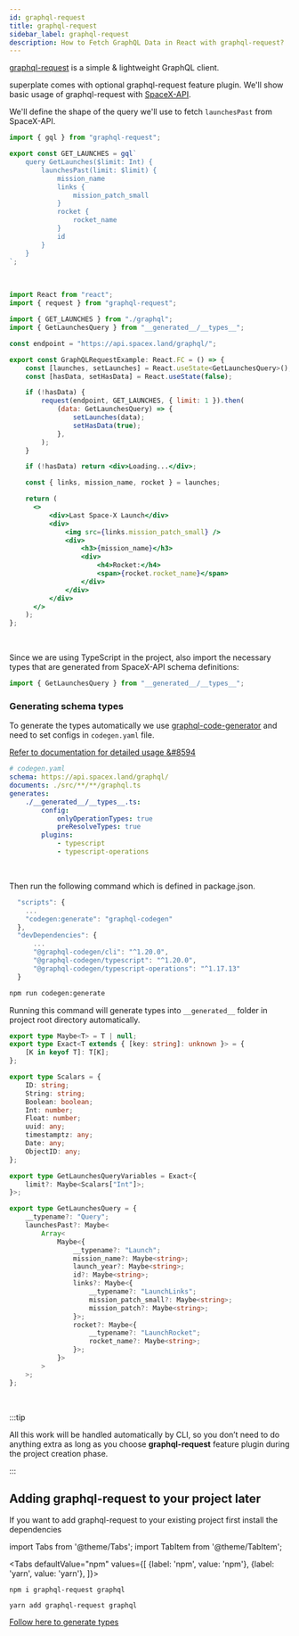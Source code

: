 ```yaml
---
id: graphql-request
title: graphql-request
sidebar_label: graphql-request
description: How to Fetch GraphQL Data in React with graphql-request?
---
```


[graphql-request](https://github.com/prisma-labs/graphql-request) is a simple & lightweight GraphQL client.

superplate comes with optional graphql-request feature plugin. We'll show basic usage of graphql-request with [SpaceX-API](https://github.com/r-spacex/SpaceX-API).


We'll define the shape of the query we'll use to fetch `launchesPast` from SpaceX-API.

```jsx title="components/graphQLRequestExample/graphql.ts"
import { gql } from "graphql-request";

export const GET_LAUNCHES = gql`
    query GetLaunches($limit: Int) {
        launchesPast(limit: $limit) {
            mission_name
            links {
                mission_patch_small
            }
            rocket {
                rocket_name
            }
            id
        }
    }
`;
```
<br/>

```jsx title="components/GraphQLRequestExample/index.tsx"
import React from "react";
import { request } from "graphql-request";

import { GET_LAUNCHES } from "./graphql";
import { GetLaunchesQuery } from "__generated__/__types__";

const endpoint = "https://api.spacex.land/graphql/";

export const GraphQLRequestExample: React.FC = () => {
    const [launches, setLaunches] = React.useState<GetLaunchesQuery>();
    const [hasData, setHasData] = React.useState(false);

    if (!hasData) {
        request(endpoint, GET_LAUNCHES, { limit: 1 }).then(
            (data: GetLaunchesQuery) => {
                setLaunches(data);
                setHasData(true);
            },
        );
    }

    if (!hasData) return <div>Loading...</div>;

    const { links, mission_name, rocket } = launches;

    return (
      <>
          <div>Last Space-X Launch</div>
          <div>
              <img src={links.mission_patch_small} />
              <div>
                  <h3>{mission_name}</h3>
                  <div>
                      <h4>Rocket:</h4>
                      <span>{rocket.rocket_name}</span>
                  </div>
              </div>
          </div>
      </>
    );
};
```
<br/>

Since we are using TypeScript in the project, also import the necessary types that are generated from SpaceX-API schema definitions:
```jsx title="components/GraphQLRequestExample/index.tsx"
import { GetLaunchesQuery } from "__generated__/__types__";
```


### Generating schema types

To generate the types automatically we use [graphql-code-generator](https://github.com/dotansimha/graphql-code-generator) and need to set configs in `codegen.yaml` file.

[Refer to  documentation for detailed usage  &#8594](https://graphql-code-generator.com/docs/getting-started/codegen-config)

```yaml title="codegen.yaml"
# codegen.yaml
schema: https://api.spacex.land/graphql/
documents: ./src/**/**/graphql.ts
generates:
    ./__generated__/__types__.ts:
        config:
            onlyOperationTypes: true
            preResolveTypes: true
        plugins:
            - typescript
            - typescript-operations
```
<br/>

Then run the following command which is defined in package.json.  

```ts title="package.json"
  "scripts": {
    ...
    "codegen:generate": "graphql-codegen"
  },
  "devDependencies": {
      ...
      "@graphql-codegen/cli": "^1.20.0",
      "@graphql-codegen/typescript": "^1.20.0",
      "@graphql-codegen/typescript-operations": "^1.17.13"
  }
```

```bash
npm run codegen:generate
```


Running this command will generate types into `__generated__` folder in project root directory automatically.


```ts title="__generated__/__types__.ts"
export type Maybe<T> = T | null;
export type Exact<T extends { [key: string]: unknown }> = {
    [K in keyof T]: T[K];
};

export type Scalars = {
    ID: string;
    String: string;
    Boolean: boolean;
    Int: number;
    Float: number;
    uuid: any;
    timestamptz: any;
    Date: any;
    ObjectID: any;
};

export type GetLaunchesQueryVariables = Exact<{
    limit?: Maybe<Scalars["Int"]>;
}>;

export type GetLaunchesQuery = {
    __typename?: "Query";
    launchesPast?: Maybe<
        Array<
            Maybe<{
                __typename?: "Launch";
                mission_name?: Maybe<string>;
                launch_year?: Maybe<string>;
                id?: Maybe<string>;
                links?: Maybe<{
                    __typename?: "LaunchLinks";
                    mission_patch_small?: Maybe<string>;
                    mission_patch?: Maybe<string>;
                }>;
                rocket?: Maybe<{
                    __typename?: "LaunchRocket";
                    rocket_name?: Maybe<string>;
                }>;
            }>
        >
    >;
};
```

<br/>

:::tip

All this work will be handled automatically by CLI, so you don’t need to do anything extra as long as you choose **graphql-request** feature plugin during the project creation phase.

:::


## Adding graphql-request to your project later

If you want to add graphql-request to your existing project first install the dependencies


import Tabs from '@theme/Tabs';
import TabItem from '@theme/TabItem';

<Tabs
  defaultValue="npm"
  values={[
    {label: 'npm', value: 'npm'},
    {label: 'yarn', value: 'yarn'},
  ]}>
  <TabItem value="npm">

```
npm i graphql-request graphql
```
  </TabItem>
  
  <TabItem value="yarn">

```
yarn add graphql-request graphql
```
  </TabItem>
</Tabs>


[Follow here to generate types](#generating-schema-types) 
